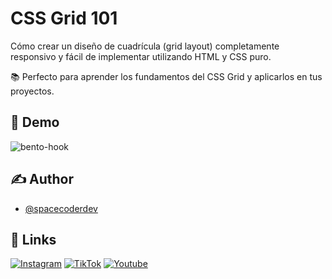 # CSS Grid 101

Cómo crear un diseño de cuadrícula (grid layout) completamente responsivo y fácil de implementar utilizando HTML y CSS puro.

📚 Perfecto para aprender los fundamentos del CSS Grid y aplicarlos en tus proyectos.
## 📸 Demo

![bento-hook](https://github.com/user-attachments/assets/3f2500a9-bf8a-446f-b3f3-08521f2df9eb)


## ✍️ Author

- [@spacecoderdev](https://www.github.com/spacecoderdev)


## 🔗 Links

[![Instagram](https://img.shields.io/badge/instagram-BE02A5?style=for-the-badge&logo=instagram&logoColor=white)](https://www.instagram.com/spacecoder.dev/)
[![TikTok](https://img.shields.io/badge/tiktok-000?style=for-the-badge&logo=tiktok&logoColor=white)](https://www.tiktok.com/@spacecoder.dev)
[![Youtube](https://img.shields.io/badge/youtube-F70000?style=for-the-badge&logo=youtube&logoColor=white)](https://www.youtube.com/@spacecoderdev)
